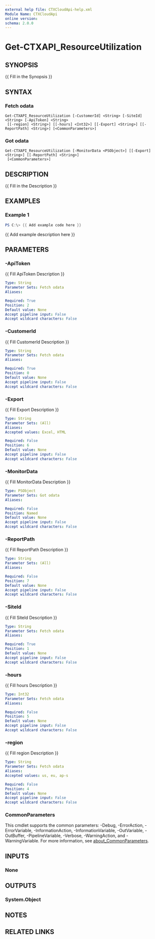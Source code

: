 ```yaml
---
external help file: CTXCloudApi-help.xml
Module Name: CTXCloudApi
online version:
schema: 2.0.0
---
```


# Get-CTXAPI_ResourceUtilization

## SYNOPSIS
{{ Fill in the Synopsis }}

## SYNTAX

### Fetch odata
```
Get-CTXAPI_ResourceUtilization [-CustomerId] <String> [-SiteId] <String> [-ApiToken] <String>
 [[-region] <String>] [[-hours] <Int32>] [[-Export] <String>] [[-ReportPath] <String>] [<CommonParameters>]
```

### Got odata
```
Get-CTXAPI_ResourceUtilization [-MonitorData <PSObject>] [[-Export] <String>] [[-ReportPath] <String>]
 [<CommonParameters>]
```

## DESCRIPTION
{{ Fill in the Description }}

## EXAMPLES

### Example 1
```powershell
PS C:\> {{ Add example code here }}
```

{{ Add example description here }}

## PARAMETERS

### -ApiToken
{{ Fill ApiToken Description }}

```yaml
Type: String
Parameter Sets: Fetch odata
Aliases:

Required: True
Position: 2
Default value: None
Accept pipeline input: False
Accept wildcard characters: False
```

### -CustomerId
{{ Fill CustomerId Description }}

```yaml
Type: String
Parameter Sets: Fetch odata
Aliases:

Required: True
Position: 0
Default value: None
Accept pipeline input: False
Accept wildcard characters: False
```

### -Export
{{ Fill Export Description }}

```yaml
Type: String
Parameter Sets: (All)
Aliases:
Accepted values: Excel, HTML

Required: False
Position: 6
Default value: None
Accept pipeline input: False
Accept wildcard characters: False
```

### -MonitorData
{{ Fill MonitorData Description }}

```yaml
Type: PSObject
Parameter Sets: Got odata
Aliases:

Required: False
Position: Named
Default value: None
Accept pipeline input: False
Accept wildcard characters: False
```

### -ReportPath
{{ Fill ReportPath Description }}

```yaml
Type: String
Parameter Sets: (All)
Aliases:

Required: False
Position: 7
Default value: None
Accept pipeline input: False
Accept wildcard characters: False
```

### -SiteId
{{ Fill SiteId Description }}

```yaml
Type: String
Parameter Sets: Fetch odata
Aliases:

Required: True
Position: 1
Default value: None
Accept pipeline input: False
Accept wildcard characters: False
```

### -hours
{{ Fill hours Description }}

```yaml
Type: Int32
Parameter Sets: Fetch odata
Aliases:

Required: False
Position: 5
Default value: None
Accept pipeline input: False
Accept wildcard characters: False
```

### -region
{{ Fill region Description }}

```yaml
Type: String
Parameter Sets: Fetch odata
Aliases:
Accepted values: us, eu, ap-s

Required: False
Position: 4
Default value: None
Accept pipeline input: False
Accept wildcard characters: False
```

### CommonParameters
This cmdlet supports the common parameters: -Debug, -ErrorAction, -ErrorVariable, -InformationAction, -InformationVariable, -OutVariable, -OutBuffer, -PipelineVariable, -Verbose, -WarningAction, and -WarningVariable. For more information, see [about_CommonParameters](http://go.microsoft.com/fwlink/?LinkID=113216).

## INPUTS

### None

## OUTPUTS

### System.Object
## NOTES

## RELATED LINKS
